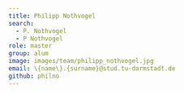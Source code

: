 ```yaml
---
title: Philipp Nothvogel
search:
  - P. Nothvogel
  - P Nothvogel
role: master
group: alum
image: images/team/philipp_nothvogel.jpg
email: \{name\}.{surname}@stud.tu-darmstadt.de
github: philno
---
```

